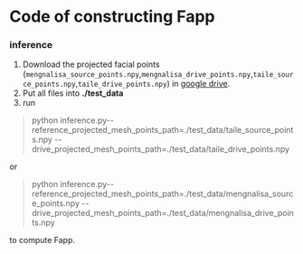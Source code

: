 # Code of constructing Fapp 
### inference

 1. Download the projected facial points (`mengnalisa_source_points.npy`,`mengnalisa_drive_points.npy`,`taile_source_points.npy`,`taile_drive_points.npy`) in [google drive](https://drive.google.com/drive/folders/1OM3AE6rjZKY1v6PVDnv-YwlmkBZOhw1L?usp=sharing).
 2. Put all files into **./test_data**
 4. run 
> python inference.py--reference_projected_mesh_points_path=./test_data/taile_source_points.npy --drive_projected_mesh_points_path=./test_data/taile_drive_points.npy

or
> python inference.py--reference_projected_mesh_points_path=./test_data/mengnalisa_source_points.npy --drive_projected_mesh_points_path=./test_data/mengnalisa_drive_points.npy

to compute Fapp.